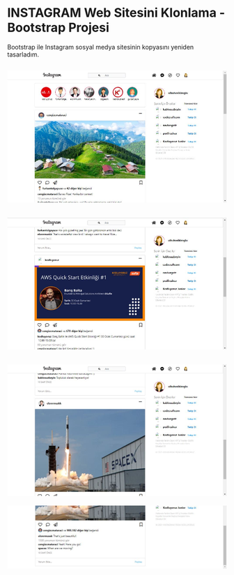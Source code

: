# INSTAGRAM Web Sitesini Klonlama - Bootstrap Projesi
 Bootstrap ile Instagram sosyal medya sitesinin kopyasını yeniden tasarladım.

![](https://github.com/ulkuhos/instagram-clone-project-bootstrap/blob/main/assets/img/instagramproject11.JPG)
---
![](https://github.com/ulkuhos/instagram-clone-project-bootstrap/blob/main/assets/img/instagramproject2.JPG)
---
![](https://github.com/ulkuhos/instagram-clone-project-bootstrap/blob/main/assets/img/instagramproject3.JPG)
---
![](https://github.com/ulkuhos/instagram-clone-project-bootstrap/blob/main/assets/img/instagramproject4.JPG)
